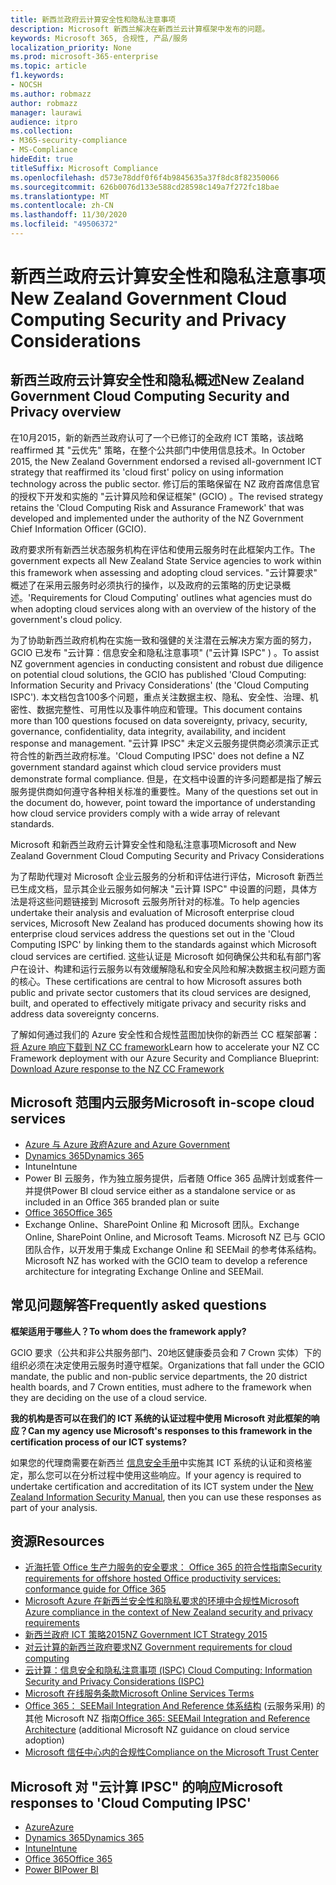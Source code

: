 ```yaml
---
title: 新西兰政府云计算安全性和隐私注意事项
description: Microsoft 新西兰解决在新西兰云计算框架中发布的问题。
keywords: Microsoft 365, 合规性, 产品/服务
localization_priority: None
ms.prod: microsoft-365-enterprise
ms.topic: article
f1.keywords:
- NOCSH
ms.author: robmazz
author: robmazz
manager: laurawi
audience: itpro
ms.collection:
- M365-security-compliance
- MS-Compliance
hideEdit: true
titleSuffix: Microsoft Compliance
ms.openlocfilehash: d573e78ddf0f6f4b9845635a37f8dc8f82350066
ms.sourcegitcommit: 626b0076d133e588cd28598c149a7f272fc18bae
ms.translationtype: MT
ms.contentlocale: zh-CN
ms.lasthandoff: 11/30/2020
ms.locfileid: "49506372"
---
```

# <a name="new-zealand-government-cloud-computing-security-and-privacy-considerations"></a><span data-ttu-id="ac1c2-104">新西兰政府云计算安全性和隐私注意事项</span><span class="sxs-lookup"><span data-stu-id="ac1c2-104">New Zealand Government Cloud Computing Security and Privacy Considerations</span></span>

## <a name="new-zealand-government-cloud-computing-security-and-privacy-overview"></a><span data-ttu-id="ac1c2-105">新西兰政府云计算安全性和隐私概述</span><span class="sxs-lookup"><span data-stu-id="ac1c2-105">New Zealand Government Cloud Computing Security and Privacy overview</span></span>

<span data-ttu-id="ac1c2-106">在10月2015，新的新西兰政府认可了一个已修订的全政府 ICT 策略，该战略 reaffirmed 其 "云优先" 策略，在整个公共部门中使用信息技术。</span><span class="sxs-lookup"><span data-stu-id="ac1c2-106">In October 2015, the New Zealand Government endorsed a revised all-government ICT strategy that reaffirmed its 'cloud first' policy on using information technology across the public sector.</span></span> <span data-ttu-id="ac1c2-107">修订后的策略保留在 NZ 政府首席信息官的授权下开发和实施的 "云计算风险和保证框架" (GCIO) 。</span><span class="sxs-lookup"><span data-stu-id="ac1c2-107">The revised strategy retains the 'Cloud Computing Risk and Assurance Framework' that was developed and implemented under the authority of the NZ Government Chief Information Officer (GCIO).</span></span>

<span data-ttu-id="ac1c2-108">政府要求所有新西兰状态服务机构在评估和使用云服务时在此框架内工作。</span><span class="sxs-lookup"><span data-stu-id="ac1c2-108">The government expects all New Zealand State Service agencies to work within this framework when assessing and adopting cloud services.</span></span> <span data-ttu-id="ac1c2-109">"云计算要求" 概述了在采用云服务时必须执行的操作，以及政府的云策略的历史记录概述。</span><span class="sxs-lookup"><span data-stu-id="ac1c2-109">'Requirements for Cloud Computing' outlines what agencies must do when adopting cloud services along with an overview of the history of the government's cloud policy.</span></span>

<span data-ttu-id="ac1c2-110">为了协助新西兰政府机构在实施一致和强健的关注潜在云解决方案方面的努力，GCIO 已发布 "云计算：信息安全和隐私注意事项" ("云计算 ISPC" ) 。</span><span class="sxs-lookup"><span data-stu-id="ac1c2-110">To assist NZ government agencies in conducting consistent and robust due diligence on potential cloud solutions, the GCIO has published 'Cloud Computing: Information Security and Privacy Considerations' (the 'Cloud Computing ISPC').</span></span> <span data-ttu-id="ac1c2-111">本文档包含100多个问题，重点关注数据主权、隐私、安全性、治理、机密性、数据完整性、可用性以及事件响应和管理。</span><span class="sxs-lookup"><span data-stu-id="ac1c2-111">This document contains more than 100 questions focused on data sovereignty, privacy, security, governance, confidentiality, data integrity, availability, and incident response and management.</span></span> <span data-ttu-id="ac1c2-112">"云计算 IPSC" 未定义云服务提供商必须演示正式符合性的新西兰政府标准。</span><span class="sxs-lookup"><span data-stu-id="ac1c2-112">'Cloud Computing IPSC' does not define a NZ government standard against which cloud service providers must demonstrate formal compliance.</span></span> <span data-ttu-id="ac1c2-113">但是，在文档中设置的许多问题都是指了解云服务提供商如何遵守各种相关标准的重要性。</span><span class="sxs-lookup"><span data-stu-id="ac1c2-113">Many of the questions set out in the document do, however, point toward the importance of understanding how cloud service providers comply with a wide array of relevant standards.</span></span>

<span data-ttu-id="ac1c2-114">Microsoft 和新西兰政府云计算安全性和隐私注意事项</span><span class="sxs-lookup"><span data-stu-id="ac1c2-114">Microsoft and New Zealand Government Cloud Computing Security and Privacy Considerations</span></span>

<span data-ttu-id="ac1c2-115">为了帮助代理对 Microsoft 企业云服务的分析和评估进行评估，Microsoft 新西兰已生成文档，显示其企业云服务如何解决 "云计算 ISPC" 中设置的问题，具体方法是将这些问题链接到 Microsoft 云服务所针对的标准。</span><span class="sxs-lookup"><span data-stu-id="ac1c2-115">To help agencies undertake their analysis and evaluation of Microsoft enterprise cloud services, Microsoft New Zealand has produced documents showing how its enterprise cloud services address the questions set out in the 'Cloud Computing ISPC' by linking them to the standards against which Microsoft cloud services are certified.</span></span> <span data-ttu-id="ac1c2-116">这些认证是 Microsoft 如何确保公共和私有部门客户在设计、构建和运行云服务以有效缓解隐私和安全风险和解决数据主权问题方面的核心。</span><span class="sxs-lookup"><span data-stu-id="ac1c2-116">These certifications are central to how Microsoft assures both public and private sector customers that its cloud services are designed, built, and operated to effectively mitigate privacy and security risks and address data sovereignty concerns.</span></span>

<span data-ttu-id="ac1c2-117">了解如何通过我们的 Azure 安全性和合规性蓝图加快你的新西兰 CC 框架部署： [将 Azure 响应下载到 NZ CC framework](https://gallery.technet.microsoft.com/Response-to-GCIO-Cloud-e117bbb9)</span><span class="sxs-lookup"><span data-stu-id="ac1c2-117">Learn how to accelerate your NZ CC Framework deployment with our Azure Security and Compliance Blueprint: [Download Azure response to the NZ CC Framework](https://gallery.technet.microsoft.com/Response-to-GCIO-Cloud-e117bbb9)</span></span>

## <a name="microsoft-in-scope-cloud-services"></a><span data-ttu-id="ac1c2-118">Microsoft 范围内云服务</span><span class="sxs-lookup"><span data-stu-id="ac1c2-118">Microsoft in-scope cloud services</span></span>

- [<span data-ttu-id="ac1c2-119">Azure 与 Azure 政府</span><span class="sxs-lookup"><span data-stu-id="ac1c2-119">Azure and Azure Government</span></span>](https://aka.ms/AzureCompliance)
- [<span data-ttu-id="ac1c2-120">Dynamics 365</span><span class="sxs-lookup"><span data-stu-id="ac1c2-120">Dynamics 365</span></span>](https://aka.ms/d365-compliance-list)
- <span data-ttu-id="ac1c2-121">Intune</span><span class="sxs-lookup"><span data-stu-id="ac1c2-121">Intune</span></span>
- <span data-ttu-id="ac1c2-122">Power BI 云服务，作为独立服务提供，后者随 Office 365 品牌计划或套件一并提供</span><span class="sxs-lookup"><span data-stu-id="ac1c2-122">Power BI cloud service either as a standalone service or as included in an Office 365 branded plan or suite</span></span>
- [<span data-ttu-id="ac1c2-123">Office 365</span><span class="sxs-lookup"><span data-stu-id="ac1c2-123">Office 365</span></span>](https://go.microsoft.com/fwlink/p/?LinkID=2077751)
- <span data-ttu-id="ac1c2-124">Exchange Online、SharePoint Online 和 Microsoft 团队。</span><span class="sxs-lookup"><span data-stu-id="ac1c2-124">Exchange Online, SharePoint Online, and Microsoft Teams.</span></span> <span data-ttu-id="ac1c2-125">Microsoft NZ 已与 GCIO 团队合作，以开发用于集成 Exchange Online 和 SEEMail 的参考体系结构。</span><span class="sxs-lookup"><span data-stu-id="ac1c2-125">Microsoft NZ has worked with the GCIO team to develop a reference architecture for integrating Exchange Online and SEEMail.</span></span>

## <a name="frequently-asked-questions"></a><span data-ttu-id="ac1c2-126">常见问题解答</span><span class="sxs-lookup"><span data-stu-id="ac1c2-126">Frequently asked questions</span></span>

<span data-ttu-id="ac1c2-127">**框架适用于哪些人？**</span><span class="sxs-lookup"><span data-stu-id="ac1c2-127">**To whom does the framework apply?**</span></span>

<span data-ttu-id="ac1c2-128">GCIO 要求（公共和非公共服务部门、20地区健康委员会和 7 Crown 实体）下的组织必须在决定使用云服务时遵守框架。</span><span class="sxs-lookup"><span data-stu-id="ac1c2-128">Organizations that fall under the GCIO mandate, the public and non-public service departments, the 20 district health boards, and 7 Crown entities, must adhere to the framework when they are deciding on the use of a cloud service.</span></span>

<span data-ttu-id="ac1c2-129">**我的机构是否可以在我们的 ICT 系统的认证过程中使用 Microsoft 对此框架的响应？**</span><span class="sxs-lookup"><span data-stu-id="ac1c2-129">**Can my agency use Microsoft's responses to this framework in the certification process of our ICT systems?**</span></span>

<span data-ttu-id="ac1c2-130">如果您的代理商需要在新西兰 [信息安全手册](https://go.microsoft.com/fwlink/p/?linkid=2099496)中实施其 ICT 系统的认证和资格鉴定，那么您可以在分析过程中使用这些响应。</span><span class="sxs-lookup"><span data-stu-id="ac1c2-130">If your agency is required to undertake certification and accreditation of its ICT system under the [New Zealand Information Security Manual](https://go.microsoft.com/fwlink/p/?linkid=2099496), then you can use these responses as part of your analysis.</span></span>

## <a name="resources"></a><span data-ttu-id="ac1c2-131">资源</span><span class="sxs-lookup"><span data-stu-id="ac1c2-131">Resources</span></span>

- [<span data-ttu-id="ac1c2-132">近海托管 Office 生产力服务的安全要求： Office 365 的符合性指南</span><span class="sxs-lookup"><span data-stu-id="ac1c2-132">Security requirements for offshore hosted Office productivity services: conformance guide for Office 365</span></span>](https://aka.ms/o365-gcio-conformance-guidance)
- [<span data-ttu-id="ac1c2-133">Microsoft Azure 在新西兰安全性和隐私要求的环境中合规性</span><span class="sxs-lookup"><span data-stu-id="ac1c2-133">Microsoft Azure compliance in the context of New Zealand security and privacy requirements</span></span>](https://aka.ms/azurecompliancenewzealand)
- [<span data-ttu-id="ac1c2-134">新西兰政府 ICT 策略2015</span><span class="sxs-lookup"><span data-stu-id="ac1c2-134">NZ Government ICT Strategy 2015</span></span>](https://www.ict.govt.nz/strategy-and-action-plan/strategy/)
- [<span data-ttu-id="ac1c2-135">对云计算的新西兰政府要求</span><span class="sxs-lookup"><span data-stu-id="ac1c2-135">NZ Government requirements for cloud computing</span></span>](https://aka.ms/NZ-Cloud-Requirements)
- [<span data-ttu-id="ac1c2-136">云计算：信息安全和隐私注意事项 (ISPC) </span><span class="sxs-lookup"><span data-stu-id="ac1c2-136">Cloud Computing: Information Security and Privacy Considerations (ISPC)</span></span>](https://www.digital.govt.nz/standards-and-guidance/technology-and-architecture/cloud-services/)
- [<span data-ttu-id="ac1c2-137">Microsoft 在线服务条款</span><span class="sxs-lookup"><span data-stu-id="ac1c2-137">Microsoft Online Services Terms</span></span>](https://aka.ms/Online-Services-Terms)
- <span data-ttu-id="ac1c2-138">[Office 365： SEEMail Integration And Reference 体系结构](https://download.microsoft.com/download/8/5/9/859CDCEE-D293-47D8-9B6A-670B108B48E1/Microsoft_Office_365_white_paper_EN_US.pdf) (云服务采用) 的其他 Microsoft NZ 指南</span><span class="sxs-lookup"><span data-stu-id="ac1c2-138">[Office 365: SEEMail Integration and Reference Architecture](https://download.microsoft.com/download/8/5/9/859CDCEE-D293-47D8-9B6A-670B108B48E1/Microsoft_Office_365_white_paper_EN_US.pdf) (additional Microsoft NZ guidance on cloud service adoption)</span></span>
- [<span data-ttu-id="ac1c2-139">Microsoft 信任中心内的合规性</span><span class="sxs-lookup"><span data-stu-id="ac1c2-139">Compliance on the Microsoft Trust Center</span></span>](https://www.microsoft.com/trust-center/compliance/compliance-overview)

## <a name="microsoft-responses-to-cloud-computing-ipsc"></a><span data-ttu-id="ac1c2-140">Microsoft 对 "云计算 IPSC" 的响应</span><span class="sxs-lookup"><span data-stu-id="ac1c2-140">Microsoft responses to 'Cloud Computing IPSC'</span></span>

- [<span data-ttu-id="ac1c2-141">Azure</span><span class="sxs-lookup"><span data-stu-id="ac1c2-141">Azure</span></span>](https://aka.ms/Azure-NZ-response)
- [<span data-ttu-id="ac1c2-142">Dynamics 365</span><span class="sxs-lookup"><span data-stu-id="ac1c2-142">Dynamics 365</span></span>](https://aka.ms/d365-nz-response)
- [<span data-ttu-id="ac1c2-143">Intune</span><span class="sxs-lookup"><span data-stu-id="ac1c2-143">Intune</span></span>](https://aka.ms/Intune-NZ-response)
- [<span data-ttu-id="ac1c2-144">Office 365</span><span class="sxs-lookup"><span data-stu-id="ac1c2-144">Office 365</span></span>](https://aka.ms/O365-NZ-Response)
- [<span data-ttu-id="ac1c2-145">Power BI</span><span class="sxs-lookup"><span data-stu-id="ac1c2-145">Power BI</span></span>](https://download.microsoft.com/download/5/1/7/51726B9B-2E76-49C4-9D4F-A36BF025CB93/Response-to-GCIO-105-questions-Power-BI.pdf)

